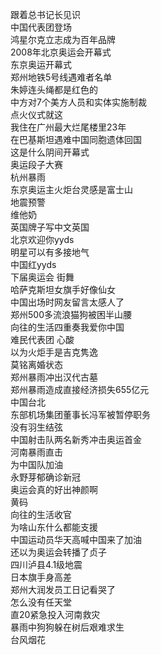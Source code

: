 跟着总书记长见识  
中国代表团登场  
鸿星尔克立志成为百年品牌  
2008年北京奥运会开幕式  
东京奥运开幕式  
郑州地铁5号线遇难者名单  
朱婷连头绳都是红色的  
中方对7个美方人员和实体实施制裁  
点火仪式就这  
我住在广州最大烂尾楼里23年  
在巴基斯坦遇难中国同胞遗体回国  
这是什么阴间开幕式  
奥运段子大赛  
杭州暴雨  
东京奥运主火炬台灵感是富士山  
地震预警  
维他奶  
英国牌子写中文英国  
北京欢迎你yyds  
明星可以有多接地气  
中国红yyds  
下届奥运会 街舞  
哈萨克斯坦女旗手好像仙女  
中国出场时网友留言太感人了  
郑州500多流浪猫狗被困半山腰  
向往的生活四重奏我爱你中国  
难民代表团 心酸  
以为火炬手是吉克隽逸  
莫铭离婚状态  
郑州暴雨冲出汉代古墓  
郑州暴雨造成直接经济损失655亿元  
中国台北  
东部机场集团董事长冯军被暂停职务  
没有羽生结弦  
中国射击队两名新秀冲击奥运首金  
河南暴雨直击  
为中国队加油  
永野芽郁确诊新冠  
奥运会真的好出神颜啊  
黄码  
向往的生活收官  
为啥山东什么都能支援  
中国运动员华天高喊中国来了加油  
还以为奥运会转播了贞子  
四川泸县4.1级地震  
日本旗手身高差  
郑州大润发员工日记看哭了  
怎么没有任天堂  
直20紧急投入河南救灾  
暴雨中狗狗躲在树后艰难求生  
台风烟花  
